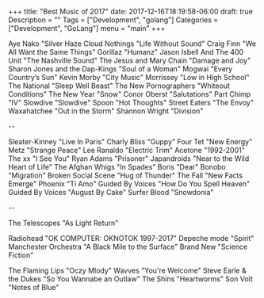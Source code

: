 +++
title: "Best Music of 2017"
date: 2017-12-16T18:19:58-06:00
draft: true
Description = ""
Tags = ["Development", "golang"]
Categories = ["Development", "GoLang"]
menu = "main"
+++

Aye Nako "Silver Haze
Cloud Nothings "Life Without Sound"
Craig Finn "We All Want the Same Things"
Gorillaz "Humanz"
Jason Isbell And The 400 Unit "The Nashville Sound"
The Jesus and Mary Chain "Damage and Joy"
Sharon Jones and the Dap-Kings "Soul of a Woman"
Mogwai "Every Country’s Sun"
Kevin Morby "City Music"
Morrissey "Low in High School"
The National "Sleep Well Beast"
The New Pornographers "Whiteout Conditions"
The New Year "Snow"
Conor Oberst "Salutations"
Part Chimp "IV"
Slowdive "Slowdive"
Spoon "Hot Thoughts"
Street Eaters "The Envoy"
Waxahatchee "Out in the Storm"
Shannon Wright "Division"

--

Sleater-Kinney "Live In Paris"
Charly Bliss "Guppy"
Four Tet "New Energy"
Metz "Strange Peace"
Lee Ranaldo "Electric Trim"
Acetone "1992-2001"
The xx "I See You"
Ryan Adams "Prisoner"
Japandroids "Near to the Wild Heart of Life"
The Afghan Whigs "In Spades"
Boris "Dear"
Bonobo "Migration"
Broken Social Scene "Hug of Thunder"
The Fall "New Facts Emerge"
Phoenix "Ti Amo"
Guided By Voices "How Do You Spell Heaven"
Guided By Voices "August By Cake"
Surfer Blood "Snowdonia"

--

The Telescopes "As Light Return"

Radiohead "OK COMPUTER: OKNOTOK 1997-2017"
Depeche mode "Spirit"
Manchester Orchestra "A Black Mile to the Surface"
Brand New "Science Fiction"

The Flaming Lips "Oczy Mlody"
Wavves "You're Welcome"
Steve Earle & the Dukes "So You Wannabe an Outlaw"
The Shins "Heartworms"
Son Volt "Notes of Blue"
